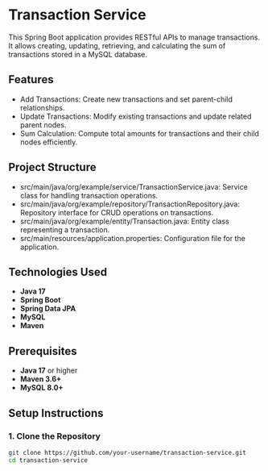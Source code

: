 # Transaction Service

This Spring Boot application provides RESTful APIs to manage transactions. It allows creating, updating, retrieving, and calculating the sum of transactions stored in a MySQL database.

## Features
- Add Transactions: Create new transactions and set parent-child relationships.
- Update Transactions: Modify existing transactions and update related parent nodes.
- Sum Calculation: Compute total amounts for transactions and their child nodes efficiently.
## Project Structure
- src/main/java/org/example/service/TransactionService.java: Service class for handling transaction operations.
- src/main/java/org/example/repository/TransactionRepository.java: Repository interface for CRUD operations on transactions.
- src/main/java/org/example/entity/Transaction.java: Entity class representing a transaction.
- src/main/resources/application.properties: Configuration file for the application.


## Technologies Used

- **Java 17**
- **Spring Boot**
- **Spring Data JPA**
- **MySQL**
- **Maven**

## Prerequisites

- **Java 17** or higher
- **Maven 3.6+**
- **MySQL 8.0+**

## Setup Instructions

### 1. Clone the Repository

```bash
git clone https://github.com/your-username/transaction-service.git
cd transaction-service
